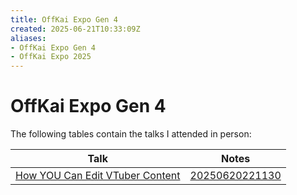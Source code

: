 ```yaml
---
title: OffKai Expo Gen 4
created: 2025-06-21T10:33:09Z
aliases:
- OffKai Expo Gen 4
- OffKai Expo 2025
---
```


# OffKai Expo Gen 4

The following tables contain the talks I attended in person:

| Talk | Notes |
|---|---|
| [How YOU Can Edit VTuber Content](https://www.offkaiexpo.com/event/how-you-can-edit-vtuber-content/) | [20250620221130](../entries/20250620221130.md) |
